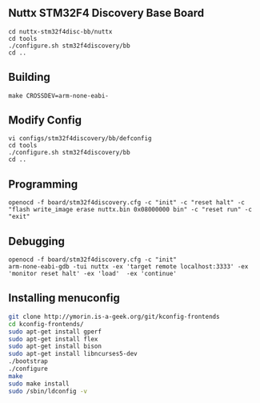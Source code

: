 Nuttx STM32F4 Discovery Base Board
-------------

    cd nuttx-stm32f4disc-bb/nuttx
    cd tools  
    ./configure.sh stm32f4discovery/bb
    cd ..

Building
---------

    make CROSSDEV=arm-none-eabi-


Modify Config
--------------------

    vi configs/stm32f4discovery/bb/defconfig
    cd tools
    ./configure.sh stm32f4discovery/bb
    cd ..


Programming
------------

    openocd -f board/stm32f4discovery.cfg -c "init" -c "reset halt" -c "flash write_image erase nuttx.bin 0x08000000 bin" -c "reset run" -c "exit"


Debugging
-------

    openocd -f board/stm32f4discovery.cfg -c "init"
    arm-none-eabi-gdb -tui nuttx -ex 'target remote localhost:3333' -ex 'monitor reset halt' -ex 'load'  -ex 'continue'


Installing menuconfig
--------------------

```bash
git clone http://ymorin.is-a-geek.org/git/kconfig-frontends
cd kconfig-frontends/
sudo apt-get install gperf
sudo apt-get install flex
sudo apt-get install bison
sudo apt-get install libncurses5-dev
./bootstrap
./configure
make
sudo make install
sudo /sbin/ldconfig -v
```
